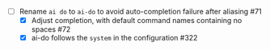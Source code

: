 - [ ] Rename `ai do` to `ai-do` to avoid auto-completion failure after aliasing #71
    - [x] Adjust completion, with default command names containing no spaces #72
    - [x] ai-do follows the `system` in the configuration #322